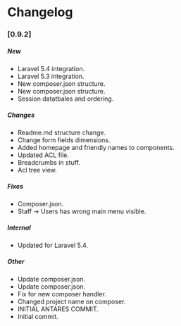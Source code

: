 # Changelog

### [0.9.2]

##### New

* Laravel 5.4 integration.
* Laravel 5.3 integration.
* New composer.json structure.
* New composer.json structure.
* Session datatbales and ordering.

##### Changes

* Readme.md structure change.
* Change form fields dimensions.
* Added homepage and friendly names to components.
* Updated ACL file.
* Breadcrumbs in stuff.
* Acl tree view.

##### Fixes

* Composer.json.
* Staff -> Users has wrong main menu visible.

##### Internal

* Updated for Laravel 5.4.

##### Other

* Update composer.json.
* Update composer.json.
* Fix for new composer handler.
* Changed project name on composer.
* INITIAL ANTARES COMMIT.
* Initial commit.



